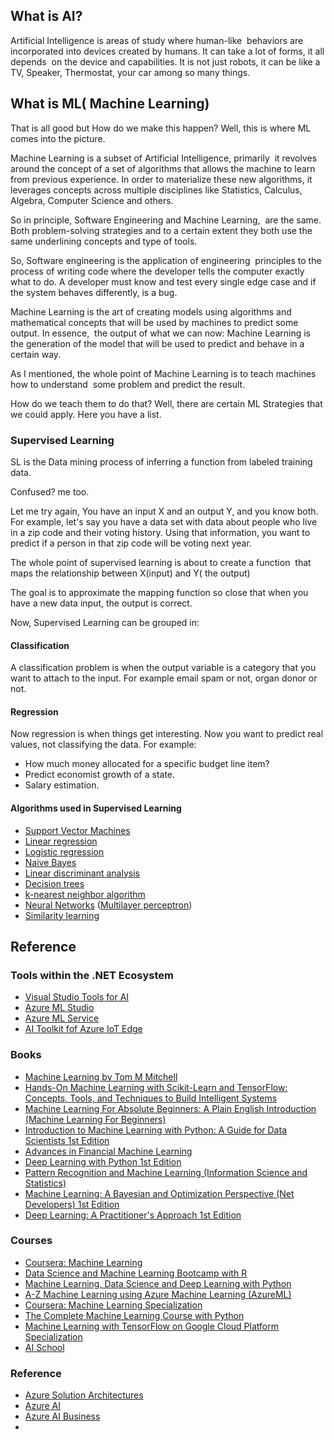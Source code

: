 
## What is AI?

Artificial Intelligence is areas of study where human-like&nbsp; behaviors are incorporated into devices created by humans. It can take a lot of forms, it all depends&nbsp; on the device and capabilities. It is not just robots, it can be like a TV, Speaker, Thermostat, your car among so many things.

##  What is ML( Machine Learning)
That is all good but How do we make this happen? Well, this is where ML comes into the picture.

Machine Learning is a subset of Artificial Intelligence, primarily&nbsp; it revolves around the concept of a set of algorithms that allows the machine to learn from previous experience. In order to materialize these new algorithms, it leverages concepts across multiple disciplines like Statistics, Calculus, Algebra, Computer Science and others.

So in principle, Software Engineering and Machine Learning,&nbsp; are the same. Both problem-solving strategies and to a certain extent they both use the same underlining concepts and type of tools.

So, Software engineering is the application of engineering&nbsp; principles to the process of writing code where the developer tells the computer exactly what to do. A developer must know and test every single edge case and if the system behaves differently, is a bug.

Machine Learning is the art of creating models using algorithms and mathematical concepts that will be used by machines to predict some output. In essence,&nbsp; the output of what we can now: Machine Learning is the generation of the model that will be used to predict and behave in a certain way.

As I mentioned, the whole point of Machine Learning is to teach machines how to understand&nbsp; some problem and predict the result.

How do we teach them to do that? Well, there are certain ML Strategies that we could apply.
Here you have a list.

### Supervised Learning
SL is the Data mining process of inferring a function from labeled training data.

Confused? me too.

Let me try again, You have an input X and an output Y, and you know both. For example, let's say you have a data set with data about people who live in a zip code and their voting history. Using that information, you want to predict if a person in that zip code will be voting next year.

The whole point of supervised learning is about to create a function&nbsp; that maps the relationship between X(input) and Y( the output)

The goal is to approximate the mapping function so close that when you have a new data input, the output is correct.

Now, Supervised Learning can be grouped in:

#### Classification
A classification problem is when the output variable is a category that you want to attach to the input. For example email spam or not, organ donor or not.

#### Regression
Now regression is when things get interesting. Now you want to predict real values, not classifying the data.
For example:

* How much money allocated for a specific budget line item?
* Predict economist growth of a state.
* Salary estimation.

#### Algorithms used in Supervised Learning
-   [Support Vector Machines](https://en.wikipedia.org/wiki/Support_Vector_Machines "Support Vector Machines")
-   [Linear regression](https://en.wikipedia.org/wiki/Linear_regression "Linear regression")
-   [Logistic regression](https://en.wikipedia.org/wiki/Logistic_regression)
-   [Naive Bayes](https://en.wikipedia.org/wiki/Naive_Bayes_classifier "Naive Bayes classifier")
-   [Linear discriminant analysis](https://en.wikipedia.org/wiki/Linear_discriminant_analysis "Linear discriminant analysis")
-   [Decision trees](https://en.wikipedia.org/wiki/Decision_tree_learning "Decision tree learning")
-   [k-nearest neighbor algorithm](https://en.wikipedia.org/wiki/K-nearest_neighbor_algorithm "K-nearest neighbor algorithm")
-   [Neural Networks](https://en.wikipedia.org/wiki/Artificial_neural_network "Artificial neural network")  ([Multilayer perceptron](https://en.wikipedia.org/wiki/Multilayer_perceptron "Multilayer perceptron"))
-   [Similarity learning](https://en.wikipedia.org/wiki/Similarity_learning "Similarity learning")



## Reference
### Tools within the .NET Ecosystem
*  [Visual Studio Tools for AI ](https://visualstudio.microsoft.com/downloads/ai-tools-vs/)
* [Azure ML  Studio](https://azure.microsoft.com/en-us/services/machine-learning-studio/)
* [Azure ML Service](https://azure.microsoft.com/en-us/services/machine-learning-service/)
* [AI Toolkit fof Azure IoT Edge](https://github.com/Azure/ai-toolkit-iot-edge)

### Books
* [Machine Learning by Tom M Mitchell](https://amzn.to/2SshzJ6)
* [Hands-On Machine Learning with Scikit-Learn and TensorFlow: Concepts, Tools, and Techniques to Build Intelligent Systems](https://amzn.to/2BNaFHa)
* [Machine Learning For Absolute Beginners: A Plain English Introduction (Machine Learning For Beginners)](https://amzn.to/2CD73Jv)
* [Introduction to Machine Learning with Python: A Guide for Data Scientists  1st Edition](https://amzn.to/2CEBIpV)
* [Advances in Financial Machine Learning](https://amzn.to/2CF1lah)
* [Deep Learning with Python  1st Edition](https://amzn.to/2Am1AFA)
* [Pattern Recognition and Machine Learning (Information Science and Statistics)](https://amzn.to/2GHW31q)
* [Machine Learning: A Bayesian and Optimization Perspective (Net Developers)  1st Edition](https://amzn.to/2RpzLpm)
* [Deep Learning: A Practitioner's Approach  1st Edition](https://amzn.to/2BNo5Dj)
### Courses
* [Coursera: Machine Learning](https://www.coursera.org/learn/machine-learning)
* [Data Science and Machine Learning Bootcamp with R](href="https://www.udemy.com/data-science-and-machine-learning-bootcamp-with-r)
* [Machine Learning, Data Science and Deep Learning with Python](https://www.udemy.com/data-science-and-machine-learning-with-python-hands-on)
* [A-Z Machine Learning using Azure Machine Learning (AzureML)](https://www.udemy.com/machine-learning-using-azureml)
* [Coursera: Machine Learning Specialization](href="https://www.coursera.org/specializations/machine-learning)
* [The Complete Machine Learning Course with Python](href="https://www.udemy.com/machine-learning-course-with-python)
* [Machine Learning with TensorFlow on Google Cloud Platform Specialization](https://www.coursera.org/specializations/machine-learning-tensorflow-gcp)
* [AI School](https://aischool.microsoft.com/en-us/home)
### Reference
*  [Azure Solution Architectures](https://azure.microsoft.com/en-us/solutions/architecture/?tag=artificial-intelligence)
* [Azure AI](https://azure.microsoft.com/en-us/overview/ai-platform/)
* [Azure AI Business](https://www.microsoft.com/en-us/ai/business)
* 



